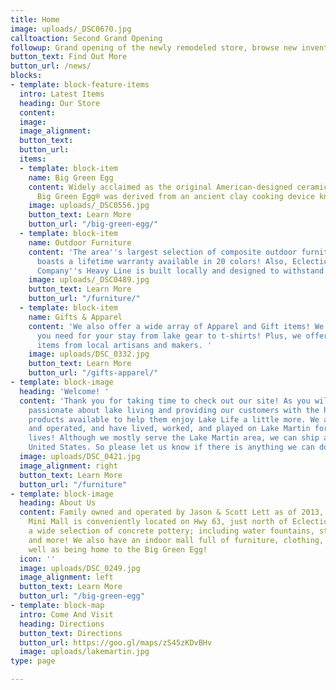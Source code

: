 ```yaml
---
title: Home
image: uploads/_DSC0670.jpg
calltoaction: Second Grand Opening
followup: Grand opening of the newly remodeled store, browse new inventory, hang out with great people.
button_text: Find Out More
button_url: /news/
blocks:
- template: block-feature-items
  intro: Latest Items
  heading: Our Store
  content: 
  image: 
  image_alignment: 
  button_text: 
  button_url: 
  items:
  - template: block-item
    name: Big Green Egg
    content: Widely acclaimed as the original American-designed ceramic cooker, the
      Big Green Egg® was derived from an ancient clay cooking device known as a “kamado”.
    image: uploads/_DSC0556.jpg
    button_text: Learn More
    button_url: "/big-green-egg/"
  - template: block-item
    name: Outdoor Furniture
    content: 'The area''s largest selection of composite outdoor furniture! Breezesta
      boasts a lifetime warranty available in 20 colors! Also, Eclectic Furniture
      Company''s Heavy Line is built locally and designed to withstand the elements! '
    image: uploads/_DSC0489.jpg
    button_text: Learn More
    button_url: "/furniture/"
  - template: block-item
    name: Gifts & Apparel
    content: 'We also offer a wide array of Apparel and Gift items! We have everything
      you need for your stay from lake gear to t-shirts! Plus, we offer many unique
      items from local artisans and makers. '
    image: uploads/DSC_0332.jpg
    button_text: Learn More
    button_url: "/gifts-apparel/"
- template: block-image
  heading: 'Welcome! '
  content: 'Thank you for taking time to check out our site! As you will see, we are
    passionate about lake living and providing our customers with the highest quality
    products available to help them enjoy Lake Life a little more. We are family owned
    and operated, and have lived, worked, and played on Lake Martin for most of our
    lives! Although we mostly serve the Lake Martin area, we can ship all over the
    United States. So please let us know if there is anything we can do for you! '
  image: uploads/DSC_0421.jpg
  image_alignment: right
  button_text: Learn More
  button_url: "/furniture"
- template: block-image
  heading: About Us
  content: Family owned and operated by Jason & Scott Lett as of 2013, Lake Martin
    Mini Mall is conveniently located on Hwy 63, just north of Eclectic, AL. We offer
    a wide selection of concrete pottery; including water fountains, statuary, planters,
    and more! We also have an indoor mall full of furniture, clothing, decor and more….as
    well as being home to the Big Green Egg!
  icon: ''
  image: uploads/DSC_0249.jpg
  image_alignment: left
  button_text: Learn More
  button_url: "/big-green-egg"
- template: block-map
  intro: Come And Visit
  heading: Directions
  button_text: Directions
  button_url: https://goo.gl/maps/zS45zKDvBHv
  image: uploads/lakemartin.jpg
type: page

---
```

